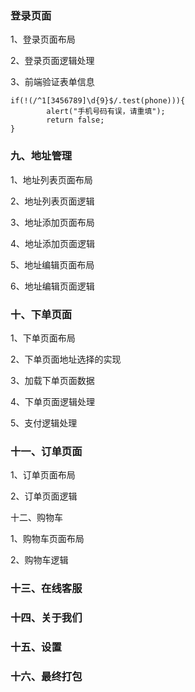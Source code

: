 ### 登录页面

1、登录页面布局

2、登录页面逻辑处理

3、前端验证表单信息

```
if(!(/^1[3456789]\d{9}$/.test(phone))){ 
        alert("手机号码有误，请重填");  
        return false; 
} 
```









































### 九、地址管理

1、地址列表页面布局

2、地址列表页面逻辑

3、地址添加页面布局

4、地址添加页面逻辑

5、地址编辑页面布局

6、地址编辑页面逻辑

### 十、下单页面

1、下单页面布局

2、下单页面地址选择的实现

3、加载下单页面数据

4、下单页面逻辑处理

5、支付逻辑处理

### 十一、订单页面

1、订单页面布局

2、订单页面逻辑

十二、购物车

1、购物车页面布局

2、购物车逻辑

### 十三、在线客服

### 十四、关于我们

### 十五、设置

### 十六、最终打包